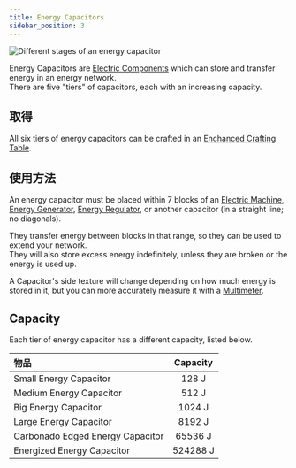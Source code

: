 ```yaml
---
title: Energy Capacitors
sidebar_position: 3
---
```


![Different stages of an energy capacitor](https://raw.githubusercontent.com/TheBusyBiscuit/Slimefun4-Wiki/master/images/item-capacitor.gif)

Energy Capacitors are [Electric Components](../Electric-Machines.md) which can store and transfer energy in an energy network.  
There are five "tiers" of capacitors, each with an increasing capacity.

## 取得

All six tiers of energy capacitors can be crafted in an [Enchanced Crafting Table](../../Basic-Machines/Enhanced-Crafting-Table.md).

## 使用方法

An energy capacitor must be placed within 7 blocks of an [Electric Machine](../Electric-Machines.md#Machines), [Energy Generator](../Electric-Machines.md#Energy-generation), [Energy Regulator](Energy-Regulator.md), or another capacitor (in a straight line; no diagonals).

They transfer energy between blocks in that range, so they can be used to extend your network.  
They will also store excess energy indefinitely, unless they are broken or the energy is used up.

A Capacitor's side texture will change depending on how much energy is stored in it, but you can more accurately measure it with a [Multimeter](../../Technical-Gadgets/Technical-Gadgets.md#multimeter).

## Capacity

Each tier of energy capacitor has a different capacity, listed below.

| 物品                               | Capacity |
|:-------------------------------- |:--------:|
| Small Energy Capacitor           |  128 J   |
| Medium Energy Capacitor          |  512 J   |
| Big Energy Capacitor             |  1024 J  |
| Large Energy Capacitor           |  8192 J  |
| Carbonado Edged Energy Capacitor | 65536 J  |
| Energized Energy Capacitor       | 524288 J |

